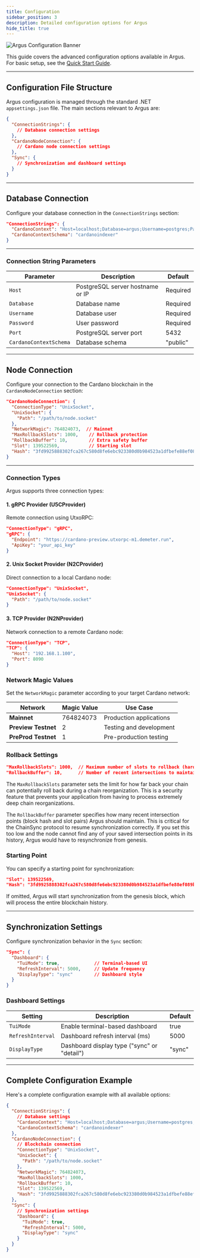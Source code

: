 ```yaml
---
title: Configuration
sidebar_position: 3
description: Detailed configuration options for Argus
hide_title: true
---
```


![Argus Configuration Banner](/img/docs/argus/getting-started/argus-config-banner.webp)

This guide covers the advanced configuration options available in Argus. For basic setup, see the [Quick Start Guide](./quick-start).

---

## Configuration File Structure

Argus configuration is managed through the standard .NET `appsettings.json` file. The main sections relevant to Argus are:

```json
{
  "ConnectionStrings": {
    // Database connection settings
  },
  "CardanoNodeConnection": {
    // Cardano node connection settings
  },
  "Sync": {
    // Synchronization and dashboard settings
  }
}
```

---

## Database Connection

Configure your database connection in the `ConnectionStrings` section:

```json
"ConnectionStrings": {
  "CardanoContext": "Host=localhost;Database=argus;Username=postgres;Password=password;Port=5432",
  "CardanoContextSchema": "cardanoindexer"
}
```

---

### Connection String Parameters

| Parameter              | Description                      | Default  |
| ---------------------- | -------------------------------- | -------- |
| `Host`                 | PostgreSQL server hostname or IP | Required |
| `Database`             | Database name                    | Required |
| `Username`             | Database user                    | Required |
| `Password`             | User password                    | Required |
| `Port`                 | PostgreSQL server port           | 5432     |
| `CardanoContextSchema` | Database schema                  | "public" |

---

## Node Connection

Configure your connection to the Cardano blockchain in the `CardanoNodeConnection` section:

```json
"CardanoNodeConnection": {
  "ConnectionType": "UnixSocket",
  "UnixSocket": {
    "Path": "/path/to/node.socket"
  },
  "NetworkMagic": 764824073,  // Mainnet
  "MaxRollbackSlots": 1000,    // Rollback protection
  "RollbackBuffer": 10,        // Extra safety buffer
  "Slot": 139522569,           // Starting slot
  "Hash": "3fd9925888302fca267c580d8fe6ebc923380d0b984523a1dfbefe88ef089b66"  // 🏁 Starting block
}
```

---

### Connection Types

Argus supports three connection types:

#### 1. gRPC Provider (U5CProvider)

Remote connection using UtxoRPC:

```json
"ConnectionType": "gRPC",
"gRPC": {
  "Endpoint": "https://cardano-preview.utxorpc-m1.demeter.run",
  "ApiKey": "your_api_key"
}
```

#### 2. Unix Socket Provider (N2CProvider)

Direct connection to a local Cardano node:

```json
"ConnectionType": "UnixSocket",
"UnixSocket": {
  "Path": "/path/to/node.socket"
}
```

#### 3. TCP Provider (N2NProvider)

Network connection to a remote Cardano node:

```json
"ConnectionType": "TCP",
"TCP": {
  "Host": "192.168.1.100",
  "Port": 8090
}
```

### Network Magic Values

Set the `NetworkMagic` parameter according to your target Cardano network:

| Network             | Magic Value | Use Case                |
| ------------------- | ----------- | ----------------------- |
| **Mainnet**         | 764824073   | Production applications |
| **Preview Testnet** | 2           | Testing and development |
| **PreProd Testnet** | 1           | Pre-production testing  |

### Rollback Settings

```json
"MaxRollbackSlots": 1000,  // Maximum number of slots to rollback (hard limit)
"RollbackBuffer": 10,      // Number of recent intersections to maintain
```

The `MaxRollbackSlots` parameter sets the limit for how far back your chain can potentially roll back during a chain reorganization. This is a security feature that prevents your application from having to process extremely deep chain reorganizations.

The `RollbackBuffer` parameter specifies how many recent intersection points (block hash and slot pairs) Argus should maintain. This is critical for the ChainSync protocol to resume synchronization correctly. If you set this too low and the node cannot find any of your saved intersection points in its history, Argus would have to resynchronize from genesis.

### Starting Point

You can specify a starting point for synchronization:

```json
"Slot": 139522569,                                                        // Starting slot
"Hash": "3fd9925888302fca267c580d8fe6ebc923380d0b984523a1dfbefe88ef089b66"  // Block hash at that slot
```

If omitted, Argus will start synchronization from the genesis block, which will process the entire blockchain history.

---

## Synchronization Settings

Configure synchronization behavior in the `Sync` section:

```json
"Sync": {
  "Dashboard": {
    "TuiMode": true,             // Terminal-based UI
    "RefreshInterval": 5000,     // Update frequency
    "DisplayType": "sync"        // Dashboard style
  }
}
```

### Dashboard Settings

| Setting           | Description                                 | Default |
| ----------------- | ------------------------------------------- | ------- |
| `TuiMode`         | Enable terminal-based dashboard             | true    |
| `RefreshInterval` | Dashboard refresh interval (ms)             | 5000    |
| `DisplayType`     | Dashboard display type ("sync" or "detail") | "sync"  |

---

## Complete Configuration Example

Here's a complete configuration example with all available options:

```json
{
  "ConnectionStrings": {
    // Database settings
    "CardanoContext": "Host=localhost;Database=argus;Username=postgres;Password=password;Port=5432",
    "CardanoContextSchema": "cardanoindexer"
  },
  "CardanoNodeConnection": {
    // Blockchain connection
    "ConnectionType": "UnixSocket",
    "UnixSocket": {
      "Path": "/path/to/node.socket"
    },
    "NetworkMagic": 764824073,
    "MaxRollbackSlots": 1000,
    "RollbackBuffer": 10,
    "Slot": 139522569,
    "Hash": "3fd9925888302fca267c580d8fe6ebc923380d0b984523a1dfbefe88ef089b66"
  },
  "Sync": {
    // Synchronization settings
    "Dashboard": {
      "TuiMode": true,
      "RefreshInterval": 5000,
      "DisplayType": "sync"
    }
  }
}
```
